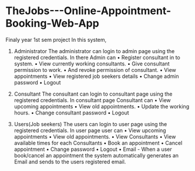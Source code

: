 # TheJobs---Online-Appointment-Booking-Web-App
Finaly year 1st sem project
In this system,
1.	Administrator
The administrator can login to admin page using the registered credentials. In there
Admin can 
•	Register consultant  in to system.
•	View currently working consultants.
•	Give consultant permission to work.
•	And revoke permission of consultant.
•	View appointments
•	View registered job seekers details
•	Change admin password
•	Logout


2.	Consultant
The consultant can login to consultant page using the registered credentials. In consultant page 
Consultant can 
•	View upcoming appointments 
•	View old appointments.
•	Update the working hours.
•	Change consultant password
•	Logout

3.	Users(Job seekers)
The users can login to user page using the registered credentials. In user page 
user can 
•	View upcoming appointments 
•	View old appointments.
•	View Consultants
•	View available times for each Consultants
•	Book an appointment
•	Cancel appointment
•	Change password
•	Logout
•	Email - When a user book/cancel an appointment the system automatically generates an Email and sends to the users registered email.

